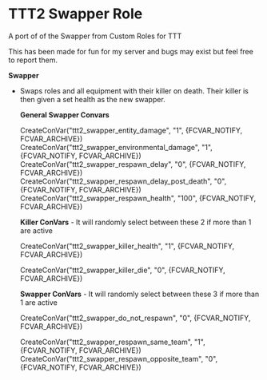 # TTT2 Swapper Role
A port of of the Swapper from Custom Roles for TTT

This has been made for fun for my server and bugs may exist but feel free to report them.

**Swapper** 
- Swaps roles and all equipment with their killer on death. Their killer is then given a set health as the new swapper.

  **General Swapper Convars**
  
	CreateConVar("ttt2_swapper_entity_damage", "1", {FCVAR_NOTIFY, FCVAR_ARCHIVE})
	CreateConVar("ttt2_swapper_environmental_damage", "1", {FCVAR_NOTIFY, FCVAR_ARCHIVE})
	CreateConVar("ttt2_swapper_respawn_delay", "0", {FCVAR_NOTIFY, FCVAR_ARCHIVE})
	CreateConVar("ttt2_swapper_respawn_delay_post_death", "0", {FCVAR_NOTIFY, FCVAR_ARCHIVE})
	CreateConVar("ttt2_swapper_respawn_health", "100", {FCVAR_NOTIFY, FCVAR_ARCHIVE})

	**Killer ConVars** - It will randomly select between these 2 if more than 1 are active
	
	CreateConVar("ttt2_swapper_killer_health", "1", {FCVAR_NOTIFY, FCVAR_ARCHIVE})
	
	CreateConVar("ttt2_swapper_killer_die", "0", {FCVAR_NOTIFY, FCVAR_ARCHIVE})

	**Swapper ConVars** - It will randomly select between these 3 if more than 1 are active
	
	CreateConVar("ttt2_swapper_do_not_respawn", "0", {FCVAR_NOTIFY, FCVAR_ARCHIVE})
	
	CreateConVar("ttt2_swapper_respawn_same_team", "1", {FCVAR_NOTIFY, FCVAR_ARCHIVE})
	CreateConVar("ttt2_swapper_respawn_opposite_team", "0", {FCVAR_NOTIFY, FCVAR_ARCHIVE})
